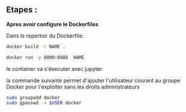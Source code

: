 ## Etapes :
__Apres avoir configure le Dockerfiles__

<p> Dans le repertoir du Dockerfile: </p>

```bash
docker build -t NAME .

docker run -p 8000:8888  NAME
```

<p>  le container va s'éxecuter avec jupyter </p>
<P> la commande suivante permet d'ajouter l'utilisateur courant au groupe Docker pour l'exploiter sans les droits administrateurs </p>

```bash 
sudo groupadd docker
sudo gpasswd -a $USER docker
```
